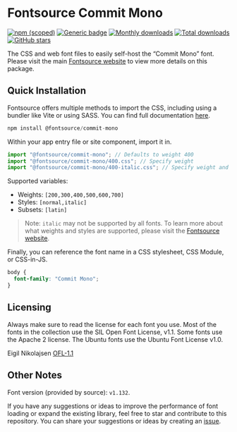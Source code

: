 # Fontsource Commit Mono

[![npm (scoped)](https://img.shields.io/npm/v/@fontsource/commit-mono?color=brightgreen)](https://www.npmjs.com/package/@fontsource/commit-mono) [![Generic badge](https://img.shields.io/badge/fontsource-passing-brightgreen)](https://github.com/fontsource/fontsource) [![Monthly downloads](https://badgen.net/npm/dm/@fontsource/commit-mono)](https://github.com/fontsource/fontsource) [![Total downloads](https://badgen.net/npm/dt/@fontsource/commit-mono)](https://github.com/fontsource/fontsource) [![GitHub stars](https://img.shields.io/github/stars/fontsource/fontsource.svg?style=social&label=Star)](https://github.com/fontsource/fontsource/stargazers)

The CSS and web font files to easily self-host the “Commit Mono” font. Please visit the main [Fontsource website](https://fontsource.org/fonts/commit-mono) to view more details on this package.

## Quick Installation

Fontsource offers multiple methods to import the CSS, including using a bundler like Vite or using SASS. You can find full documentation [here](https://fontsource.org/docs/getting-started/introduction).

```javascript
npm install @fontsource/commit-mono
```

Within your app entry file or site component, import it in.

```javascript
import "@fontsource/commit-mono"; // Defaults to weight 400
import "@fontsource/commit-mono/400.css"; // Specify weight
import "@fontsource/commit-mono/400-italic.css"; // Specify weight and style
```

Supported variables:
- Weights: `[200,300,400,500,600,700]`
- Styles: `[normal,italic]`
- Subsets: `[latin]`

> Note: `italic` may not be supported by all fonts. To learn more about what weights and styles are supported, please visit the [Fontsource website](https://fontsource.org/fonts/commit-mono).

Finally, you can reference the font name in a CSS stylesheet, CSS Module, or CSS-in-JS.

```css
body {
  font-family: "Commit Mono";
}
```

## Licensing
Always make sure to read the license for each font you use. Most of the fonts in the collection use the SIL Open Font License, v1.1. Some fonts use the Apache 2 license. The Ubuntu fonts use the Ubuntu Font License v1.0.

Eigil Nikolajsen
[OFL-1.1](https://github.com/eigilnikolajsen/commit-mono/blob/v1.143/src/txt/license.txt)

## Other Notes
Font version (provided by source): `v1.132`.

If you have any suggestions or ideas to improve the performance of font loading or expand the existing library, feel free to star and contribute to this repository. You can share your suggestions or ideas by creating an [issue](https://github.com/fontsource/fontsource/issues).
